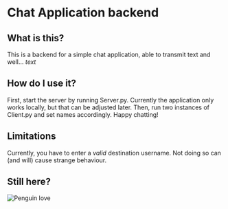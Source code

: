 # Chat Application backend
## What is this?
This is a backend for a simple chat application, able to transmit text and well... _text_
## How do I use it?
First, start the server by running Server.py. Currently the application only works locally, but that can be adjusted later. 
Then, run two instances of Client.py and set names accordingly. Happy chatting!
## Limitations
Currently, you have to enter a _valid_ destination username. Not doing so can (and will) cause
strange behaviour.
## Still here?
![Penguin love](https://www.wildrepublic.com/wp-content/uploads/2018/11/Penguin-Walking-xl-600x404.jpg)